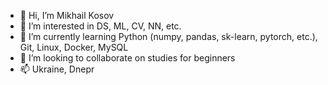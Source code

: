 - 👋 Hi, I’m Mikhail Kosov
- 👀 I’m interested in DS, ML, CV, NN, etc.
- 🌱 I’m currently learning Python (numpy, pandas, sk-learn, pytorch, etc.), Git, Linux, Docker, MySQL
- 💞️ I’m looking to collaborate on studies for beginners
- 📫 Ukraine, Dnepr
